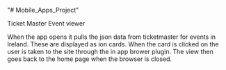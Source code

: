 "# Mobile_Apps_Project" 

Ticket Master Event viewer

When the app opens it pulls the json data from ticketmaster for events in Ireland.
These are displayed as ion cards.
When the card is clicked on the user is taken to the site through the in app brower plugin. 
The view then goes back to the home page when the browser is closed.
